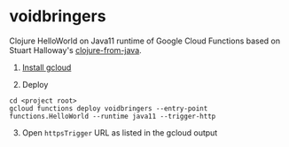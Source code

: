 # voidbringers

Clojure HelloWorld on Java11 runtime of Google Cloud Functions based on Stuart Halloway's [clojure-from-java](https://github.com/stuarthalloway/clojure-from-java).

1. [Install gcloud](https://cloud.google.com/sdk/docs/install)

2. Deploy

```
cd <project root>
gcloud functions deploy voidbringers --entry-point functions.HelloWorld --runtime java11 --trigger-http
```

3. Open ``httpsTrigger`` URL as listed in the gcloud output

